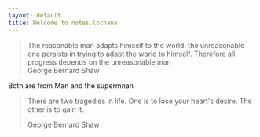 ```yaml
---
layout: default
title: Welcome to notes.lochana
---
```


<blockquote>
   The reasonable man adapts himself to the world: the unreasonable one persists in trying to adapt the world to himself. Therefore all progress depends on the unreasonable man<span class="sidenote-number"></span>
   <footer> George Bernard Shaw</footer>
</blockquote>   

<span class=sidenote> Both are from Man and the supermnan </span>
<blockquote>

   There are two tragedies in life. One is to lose your heart's desire. The other is to gain it.
   <footer>George Bernard Shaw</footer>
</blockquote>




